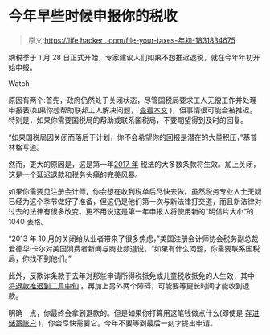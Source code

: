 # 今年早些时候申报你的税收

> 原文:[https://life hacker . com/file-your-taxes-年初-1831834675](https://lifehacker.com/file-your-taxes-early-this-year-1831834675)

纳税季于 1 月 28 日正式开始，专家建议人们如果不想推迟退税，就在今年年初开始申报。

Watch

原因有两个:首先，政府仍然处于关闭状态，尽管国税局要求工人无偿工作并处理申报表(如果你想帮助联邦工人解决问题， [查看本文](https://twocents.lifehacker.com/what-to-do-if-youre-missing-paychecks-while-the-governm-1831637418) )，但事情很可能会被推迟。特别是，如果你需要国税局的帮助或联系国税局，不要期望得到及时的回复。

“如果国税局因关闭而落后于计划，你不会希望你的回报是潜在的大量积压，”基普林格写道。

然而，更大的原因是，这是第一年[2017 年](https://twocents.lifehacker.com/the-basics-of-the-gop-tax-plan-explained-1821583174) 税法的大多数条款将生效。加上关闭，这是一个延迟退款和税务头痛的完美风暴。

如果你需要见注册会计师，你会想在收到税单后尽快去做。虽然税务专业人士无疑已经为这个季节做好了准备，但这仍是他们第一次与新法律打交道，而且新法律对过去的法律有很多改变。更不用说这是第一年申报人将使用新的“明信片大小”的 1040 表格。

“2013 年 10 月的关闭给从业者带来了很多焦虑，”美国注册会计师协会税务副总裁爱德华·卡尔对美国消费者新闻与商业频道说。“如果有什么问题，你需要联系国税局，你找不到他们。”

此外，反欺诈条款于去年对那些申请所得税抵免或儿童税收抵免的人生效，其中 [将退款推迟到二月中旬](https://www.cnbc.com/2019/01/14/why-a-tax-refund-advance-can-.html) 。再加上另外两个障碍，可能要等更长时间才能收到退款。

明确一点，你最终会拿到退款的。但是如果你打算用这笔钱做点什么(即使是 [存进储蓄账户](https://lifehacker.com/what-to-do-with-your-tax-refund-1822515530) )，你会尽快需要它。今年不要等到最后一刻才提出申请。